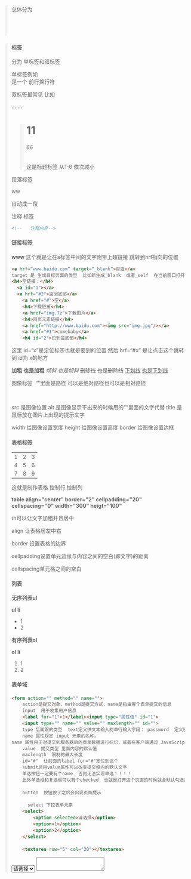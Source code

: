 > 总体分为
>
> <html>
>
> <head>
>     <title>这个是网页名字</title>
> </head>
>
> ​	<body>
>
> ​	</body>
>
> </html>



> <h4>标签</h4> 
>
> 分为  单标签和双标签
>
> 单标签例如  <br> 是一个 前行换行符
>
> 双标签最常见  比如 <div></div>  <span></span>  <a hrf="#"></a>…….
>
> > <h1>11</h1>  <h6>66</h6>这是标题标签  从1-6  依次减小
>
> 段落标签<p>ww</p>  自动成一段
>
> 注释 标签
>
> ```html
> <!--   注释内容-->
> ```
>
> <h4>链接标签</h4>  <a hrf="#">www</a>  这个就是让在a标签中间的文字附带上超链接  跳转到hrf指向的位置
>
> ```html
> <a hrf=“www.baidu.com” target=“_blank”>百度</a>
> target 是 生成目标页面的类型  比如新生成_blank  或者_self  在当前窗口打开页面(也就是会覆盖)
> <h4>空链接：</h4>
> 	<a id="1"></a>
> 	<a hrf="#2">返回底部</a>
>     <a href="#">空</a>
>     <h4>下载链接</h4>
>     <a href="img.7z">下载图片</a>
>     <h4>网页元素链接</h4>
>     <a href="http://www.baidu.com"><img src="img.jpg"/></a>
>     <a href="#1">comebaby</a>
>     <h4 id="2">已到最底部</h4>
> 
> ```
>
> 这里  id=“x”是定位标签也就是要到的位置    然后  hrf=“#x”  是让点击这个跳转到 id为 x的地方
>
> 
>
> <strong>加粗</strong>  <b>也是加粗</b>    <em>倾斜</em>  <i>也是倾斜</i>  <del>删除线</del> <s>也是删除线</s>   <ins>下划线</ins>  <u>也是下划线</u> 
>
> 图像标签   <img src=""/>  “”里面是路径 可以是绝对路径也可以是相对路径
>
> <img src="" alt=""  title=""  width=""  height=""  border=""/>
>
> src 是图像位置  alt  是图像显示不出来的时候用的“”里面的文字代替  title 是鼠标放在图片上出现的提示文字
>
> width 给图像设置宽度   height 给图像设置高度  border  给图像设置边框
>
> <h4>表格标签 </h4> 
>
> <table>
>     <tr><td>1</td> <td>2</td> <td>3</td></tr>
>     <tr><td>4</td> <td>5</td> <td>6</td></tr>
>     <tr><td>7</td> <td>8</td> <td>9</td></tr>
> </table>   这就是制作表格
>
> <tr></tr>  控制行   <td></td>  控制列
>
> **table align="center" border="2" cellpadding="20" cellspacing="0" width="300" heigt="100"**
>
> th可以让文字加粗并且居中<br>
>
>  align 让表格居左中右<br>
>
>  border 设置表格的边界<br>
>
>  cellpadding设置单元边缘与内容之间的空白(即文字)的距离<br>
>
>  cellspacing单元格之间的空白<br>
>
> 
>
> <h4>列表</h4>
>
> **无序列表ul**
>
> **ul  li**
>
> <ul>
>     <li>1</li>
>     <li>2</li>
> </ul>
>
> **有序列表ol**
>
> **ol  li**
>
> <ol>
>     <li>1</li>
>     <li>2</li>
> </ol>
>
> <h4>表单域</h4>
>
> ```html
> <form action="" method="" name="">
>     action是提交对象，method是提交方式，name是指由哪个表单提交的信息
>     input  用于收集用户信息
>     <label for="1">1</label><input type="属性值" id="1">
>     <input type="" name="" value="" maxlength="" id="">
>     type 后面跟的类型  text定义供文本输入的单行输入字段： password  定义密码字段会有密文显示  submit提交按钮  radio 单选框  checkbox多选框  button 提示框  reset重置所有按钮
>     name 属性规定 input 元素的名称。
> name 属性用于对提交到服务器后的表单数据进行标识，或者在客户端通过 JavaScript 引用表单数据。只有设置了 name 属性的表单元素才能在提交表单时传递它们的值。
>     value  提交类型 里面内容的默认值 
>     maxlength  限制的最大长度  
>     id="#"  让前面的label for="#"定位到这个
>     submit后用value属性可以改变提交框内的默认文字
>     单选按钮一定要有个name  否则无法实现单选！！！！
>     此外单选框和复选框可以有个checked  也就是打开这个页面的时候就会默认勾选出来的
>     
>     button  按钮按了之后会出现页面提示
>     
>    	select 下拉表单元素
>     <select>
>         <option selected>请选择</option>
>         <option>1</option>
>         <option>2</option>
>     </select>
>     
>     <textarea row="5" col="20"></textarea>
> ```
>
> <select>
>     <option selected>请选择</option>
>     <option>1</option>
>     <option>2</option>
> </select>
>
> <textarea row="5" col="20" ></textarea>
>
> 

